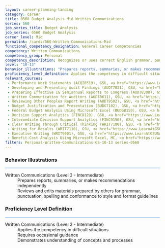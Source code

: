 ```yaml
---
layout: career-planning-landing
category: career
title: 0560 Budget Analysis Mid Written Communications
series: 560
job_series_title: Budget Analysis
job_series: 0560 Budget Analysis
career_level: Mid
permalink: /cards/560-Written-Communications-Mid
functional_competency_designation: General Career Competencies
competency: Written Communications
competency_group: Personal
competency_description: Recognizes or uses correct English grammar, punctuation, and spelling; communicates information (for example, facts, ideas, or messages) in a succinct and organized manner; produces written information, which may include technical material, that is appropriate for the intended audience
level: "10-13"
behavior_illustrations: "Prepares reports, summaries, or makes recommendations independently ? Reviews and edits materials prepared by others for grammar, punctuation, spelling and conformance to style and format guidelines"
proficiency_level_definition: Applies the competency in difficult situations ? Requires occasional guidance ? Demonstrates understanding of concepts and processes
relevant_courses: 
 - Performance Work Statements (ACQI8519), GSU, <a href="https://www.LearnAtGSUSA.com/ACQI8522">https://www.LearnAtGSUSA.com/ACQI8522</a>
 - Developing and Presenting Audit Findings (AUDT7021), GSU, <a href="https://www.LearnAtGSUSA.com/AUDT7032">https://www.LearnAtGSUSA.com/AUDT7032</a>
 - Preparing Effective IG Semiannual Reports to Congress (AUDT8300), GSU, <a href="https://www.LearnAtGSUSA.com/AUDT8307">https://www.LearnAtGSUSA.com/AUDT8307</a>
 - Written Communication for Auditors (AUDT8611), GSU, <a href="https://www.LearnAtGSUSA.com/AUDT8622">https://www.LearnAtGSUSA.com/AUDT8622</a>
 - Reviewing Other Peoples Report Writing (AUDT9502), GSU, <a href="https://www.LearnAtGSUSA.com/AUDT9505">https://www.LearnAtGSUSA.com/AUDT9505</a>
 - Budget Justification and Presentation (BUDG7102), GSU, <a href="https://www.LearnAtGSUSA.com/BUDG7105">https://www.LearnAtGSUSA.com/BUDG7105</a>
 - Federal Budget Analysis Using Microsoft Excel (BUDG8150), GSU, <a href="https://www.LearnAtGSUSA.com/BUDG8157">https://www.LearnAtGSUSA.com/BUDG8157</a>
 - Decision Support Analytics (FINC8120), GSU, <a href="https://www.LearnAtGSUSA.com/FINC8127">https://www.LearnAtGSUSA.com/FINC8127</a>
 - Intermediate Decision Support Analytics (FINC9150), GSU, <a href="https://www.LearnAtGSUSA.com/FINC9153">https://www.LearnAtGSUSA.com/FINC9153</a>
 - Clear Writing Through Critical Thinking (WRIT7100), GSU, <a href="https://www.LearnAtGSUSA.com/WRIT7103">https://www.LearnAtGSUSA.com/WRIT7103</a>
 - Writing for Results (WRIT7110), GSU, <a href="https://www.LearnAtGSUSA.com/WRIT7121">https://www.LearnAtGSUSA.com/WRIT7121</a>
 - Executive Writing (WRIT9001), GSU, <a href="https://www.LearnAtGSUSA.com/WRIT9004">https://www.LearnAtGSUSA.com/WRIT9004</a>
 - Benefit-Cost Analysis Using Microsoft Excel, MC, <a href="https://www.managementconcepts.com/course/id/5405?utm_source=CFOportal&utm_medium=listing&utm_campaign=CFOTTEP&utm_id=23FM">https://www.managementconcepts.com/course/id/5405?utm_source=CFOportal&utm_medium=listing&utm_campaign=CFOTTEP&utm_id=23FM</a>
filters: Personal-Written-Communications GS-10-13 series-0560
---
```


<div class="desktop:grid-col-6 margin-y-3">
  <div class="border-top-2 bg-white padding-3 shadow-5 height-full members-hover border-1px button-border border-top-blue radius-lg card-text-color">
    <h3>Behavior Illustrations</h3>
    <hr style="background-color: #2680EB !important;"/>
    <dl class="text-base card-content-color"><dt>Written Communications (Level 3 - Intermediate)</dt><dd>Prepares reports, summaries, or makes recommendations independently </dd><dd> Reviews and edits materials prepared by others for grammar, punctuation, spelling and conformance to style and format guidelines</dd></dl>
  </div>
</div>
<div class="desktop:grid-col-6 margin-y-3">
  <div class="border-top-2 bg-white padding-3 shadow-5 height-full members-hover border-1px button-border border-top-blue radius-lg card-text-color">
    <h3>Proficiency Level Definition</h3>
     <hr style="background-color: #1b75e0 !important;"/>
    <dl class="text-base card-content-color"><dt>Written Communications (Level 3 - Intermediate)</dt><dd>Applies the competency in difficult situations </dd><dd> Requires occasional guidance </dd><dd> Demonstrates understanding of concepts and processes</dd></dl>
  </div>
</div>